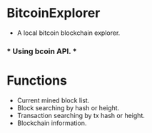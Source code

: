 # BitcoinExplorer


- A local bitcoin blockchain explorer.

### * Using bcoin API. *


# Functions

- Current mined block list.
- Block searching by hash or height.
- Transaction searching by tx hash or height.
- Blockchain information.

